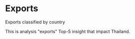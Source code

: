 # Exports
Exports classified by country

This is analysis "exports" Top-5 insight that impact Thailand.  
